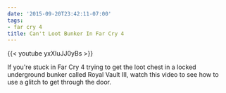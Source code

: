```yaml
---
date: '2015-09-20T23:42:11-07:00'
tags:
- far cry 4
title: Can't Loot Bunker In Far Cry 4
---
```


{{< youtube yxXIuJJ0yBs >}}

If you're stuck in Far Cry 4 trying to get the loot chest in a locked underground bunker called Royal Vault III, watch this video to see how to use a glitch to get through the door.
